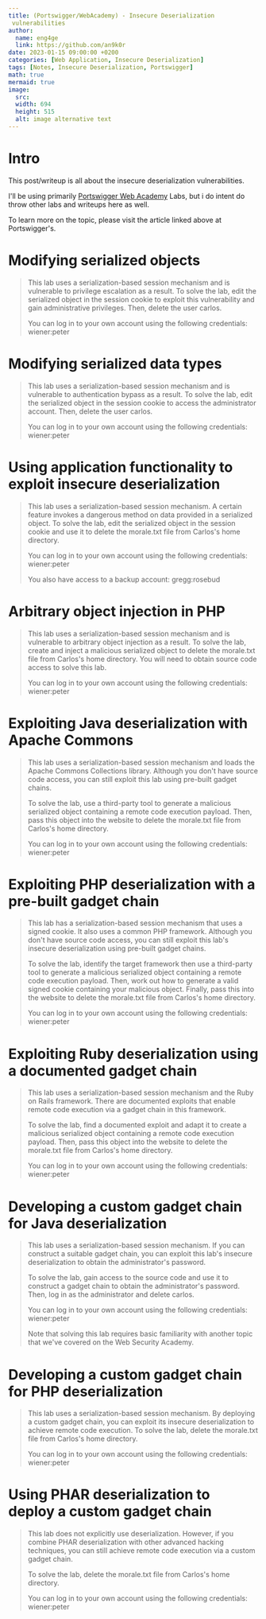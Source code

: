 ```yaml
---
title: (Portswigger/WebAcademy) - Insecure Deserialization
 vulnerabilities
author:
  name: eng4ge
  link: https://github.com/an9k0r
date: 2023-01-15 09:00:00 +0200
categories: [Web Application, Insecure Deserialization]
tags: [Notes, Insecure Deserialization, Portswigger]
math: true
mermaid: true
image:
  src: 
  width: 694
  height: 515
  alt: image alternative text
---
```

# Intro
This post/writeup is all about the insecure deserialization vulnerabilities.

I'll be using primarily [Portswigger Web Academy](https://portswigger.net/web-security/deserialization) Labs, but i do intent do throw other labs and writeups here as well.

To learn more on the topic, please visit the article linked above at Portswigger's.

# Modifying serialized objects
> This lab uses a serialization-based session mechanism and is vulnerable to privilege escalation as a result. To solve the lab, edit the serialized object in the session cookie to exploit this vulnerability and gain administrative privileges. Then, delete the user carlos.
> 
> You can log in to your own account using the following credentials: wiener:peter

# Modifying serialized data types
> This lab uses a serialization-based session mechanism and is vulnerable to authentication bypass as a result. To solve the lab, edit the serialized object in the session cookie to access the administrator account. Then, delete the user carlos.
> 
> You can log in to your own account using the following credentials: wiener:peter

# Using application functionality to exploit insecure deserialization
> This lab uses a serialization-based session mechanism. A certain feature invokes a dangerous method on data provided in a serialized object. To solve the lab, edit the serialized object in the session cookie and use it to delete the morale.txt file from Carlos's home directory.
> 
> You can log in to your own account using the following credentials: wiener:peter
> 
> You also have access to a backup account: gregg:rosebud

# Arbitrary object injection in PHP
> This lab uses a serialization-based session mechanism and is vulnerable to arbitrary object injection as a result. To solve the lab, create and inject a malicious serialized object to delete the morale.txt file from Carlos's home directory. You will need to obtain source code access to solve this lab.
> 
> You can log in to your own account using the following credentials: wiener:peter

# Exploiting Java deserialization with Apache Commons
> This lab uses a serialization-based session mechanism and loads the Apache Commons Collections library. Although you don't have source code access, you can still exploit this lab using pre-built gadget chains.
> 
> To solve the lab, use a third-party tool to generate a malicious serialized object containing a remote code execution payload. Then, pass this object into the website to delete the morale.txt file from Carlos's home directory.
> 
> You can log in to your own account using the following credentials: wiener:peter

# Exploiting PHP deserialization with a pre-built gadget chain
> This lab has a serialization-based session mechanism that uses a signed cookie. It also uses a common PHP framework. Although you don't have source code access, you can still exploit this lab's insecure deserialization using pre-built gadget chains.
> 
> To solve the lab, identify the target framework then use a third-party tool to generate a malicious serialized object containing a remote code execution payload. Then, work out how to generate a valid signed cookie containing your malicious object. Finally, pass this into the website to delete the morale.txt file from Carlos's home directory.
> 
> You can log in to your own account using the following credentials: wiener:peter

# Exploiting Ruby deserialization using a documented gadget chain
> This lab uses a serialization-based session mechanism and the Ruby on Rails framework. There are documented exploits that enable remote code execution via a gadget chain in this framework.
> 
> To solve the lab, find a documented exploit and adapt it to create a malicious serialized object containing a remote code execution payload. Then, pass this object into the website to delete the morale.txt file from Carlos's home directory.
> 
> You can log in to your own account using the following credentials: wiener:peter

# Developing a custom gadget chain for Java deserialization
> This lab uses a serialization-based session mechanism. If you can construct a suitable gadget chain, you can exploit this lab's insecure deserialization to obtain the administrator's password.
> 
> To solve the lab, gain access to the source code and use it to construct a gadget chain to obtain the administrator's password. Then, log in as the administrator and delete carlos.
> 
> You can log in to your own account using the following credentials: wiener:peter
> 
> Note that solving this lab requires basic familiarity with another topic that we've covered on the Web Security Academy.

# Developing a custom gadget chain for PHP deserialization
> This lab uses a serialization-based session mechanism. By deploying a custom gadget chain, you can exploit its insecure deserialization to achieve remote code execution. To solve the lab, delete the morale.txt file from Carlos's home directory.
> 
> You can log in to your own account using the following credentials: wiener:peter

# Using PHAR deserialization to deploy a custom gadget chain
> This lab does not explicitly use deserialization. However, if you combine PHAR deserialization with other advanced hacking techniques, you can still achieve remote code execution via a custom gadget chain.
> 
> To solve the lab, delete the morale.txt file from Carlos's home directory.
> 
> You can log in to your own account using the following credentials: wiener:peter




